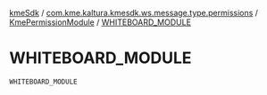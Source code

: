 [kmeSdk](../../index.md) / [com.kme.kaltura.kmesdk.ws.message.type.permissions](../index.md) / [KmePermissionModule](index.md) / [WHITEBOARD_MODULE](./-w-h-i-t-e-b-o-a-r-d_-m-o-d-u-l-e.md)

# WHITEBOARD_MODULE

`WHITEBOARD_MODULE`